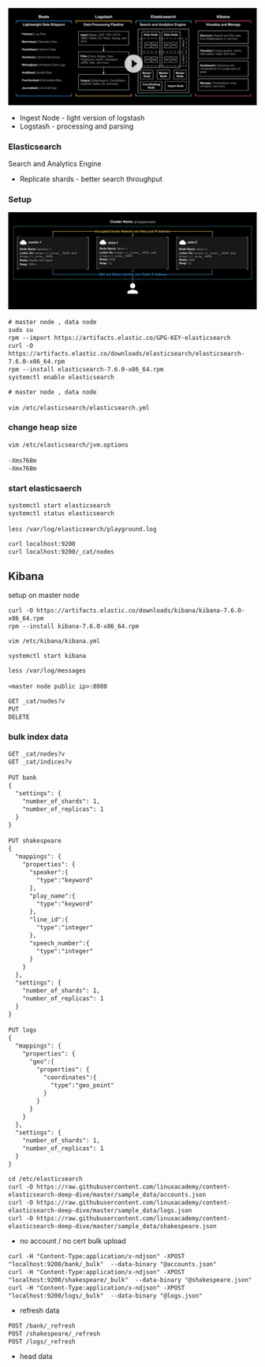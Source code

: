 
<img src="img/1.jpg">


* Ingest Node - light version of logstash
* Logstash - processing and parsing

### Elasticsearch

Search and Analytics Engine

* Replicate shards - better search throughput


### Setup

<img src="img/2.jpg">

```
# master node , data node 
sudo su
rpm --import https://artifacts.elastic.co/GPG-KEY-elasticsearch
curl -O https://artifacts.elastic.co/downloads/elasticsearch/elasticsearch-7.6.0-x86_64.rpm
rpm --install elasticsearch-7.6.0-x86_64.rpm
systemctl enable elasticsearch
```

```
# master node , data node 

vim /etc/elasticsearch/elasticsearch.yml

```

### change heap size

```
vim /etc/elasticsearch/jvm.options

-Xms768m
-Xmx768m
```

### start elasticsaerch

```
systemctl start elasticsearch
systemctl status elasticsearch

less /var/log/elasticsearch/playground.log
```

```
curl localhost:9200
curl localhost:9200/_cat/nodes

```

## Kibana

setup on master node
```
curl -O https://artifacts.elastic.co/downloads/kibana/kibana-7.6.0-x86_64.rpm
rpm --install kibana-7.6.0-x86_64.rpm
```

```
vim /etc/kibana/kibana.yml
```

```
systemctl start kibana
```

```
less /var/log/messages

<master node public ip>:8080
```

```
GET _cat/nodes?v
PUT 
DELETE 
```

### bulk index data 

```
GET _cat/nodes?v
GET _cat/indices?v

PUT bank 
{
  "settings": {
    "number_of_shards": 1,
    "number_of_replicas": 1
  }
}

PUT shakespeare
{
  "mappings": {
    "properties": {
      "speaker":{
        "type":"keyword"
      },
      "play_name":{
        "type":"keyword"
      },
      "line_id":{
        "type":"integer"
      },
      "speech_number":{
        "type":"integer"
      }
    }
  },
  "settings": {
    "number_of_shards": 1,
    "number_of_replicas": 1
  }
}

PUT logs
{
  "mappings": {
    "properties": {
      "geo":{
        "properties": {
          "coordinates":{
            "type":"geo_point"
          }
        }
      }
    }
  },
  "settings": {
    "number_of_shards": 1,
    "number_of_replicas": 1
  }
}
```

```
cd /etc/elasticsearch
curl -O https://raw.githubusercontent.com/linuxacademy/content-elasticsearch-deep-dive/master/sample_data/accounts.json
curl -O https://raw.githubusercontent.com/linuxacademy/content-elasticsearch-deep-dive/master/sample_data/logs.json
curl -O https://raw.githubusercontent.com/linuxacademy/content-elasticsearch-deep-dive/master/sample_data/shakespeare.json
```

* no account / no cert bulk upload
```
curl -H "Content-Type:application/x-ndjson" -XPOST "localhost:9200/bank/_bulk"  --data-binary "@accounts.json"
curl -H "Content-Type:application/x-ndjson" -XPOST "localhost:9200/shakespeare/_bulk"  --data-binary "@shakespeare.json"
curl -H "Content-Type:application/x-ndjson" -XPOST "localhost:9200/logs/_bulk"  --data-binary "@logs.json"
```

* refresh data 
```
POST /bank/_refresh
POST /shakespeare/_refresh
POST /logs/_refresh
```

* head data
```
```